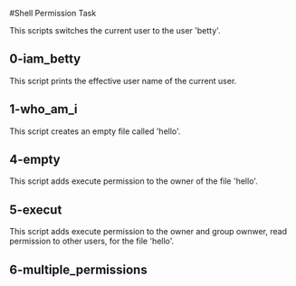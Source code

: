 #Shell Permission Task

This scripts switches the current user to the user 'betty'.

## 0-iam_betty


This script prints the effective user name of the current user.

## 1-who_am_i


This script creates an empty file called 'hello'.

## 4-empty


This script adds execute permission to the owner of the file 'hello'.

## 5-execut


This script adds execute permission to the owner and group ownwer, read permission to other users, for the file 'hello'.


## 6-multiple_permissions
